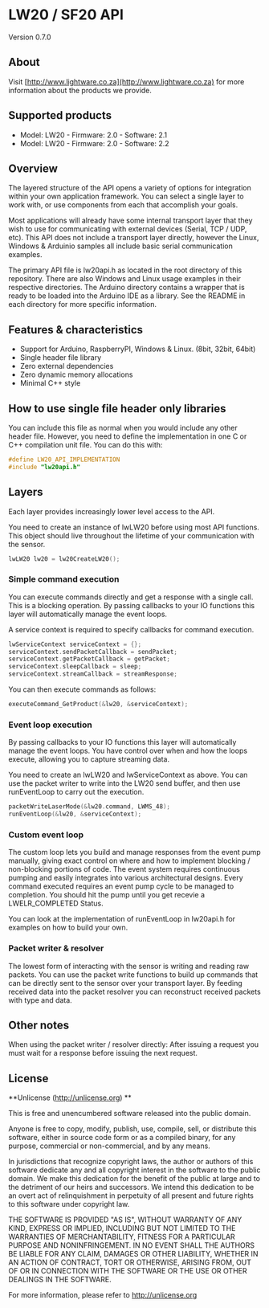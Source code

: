 # LW20 / SF20 API
Version 0.7.0

## About

Visit [http://www.lightware.co.za](http://www.lightware.co.za) for more information about the products we provide.

## Supported products

* Model: LW20 - Firmware: 2.0 - Software: 2.1
* Model: LW20 - Firmware: 2.0 - Software: 2.2

## Overview

The layered structure of the API opens a variety of options for integration within your own application framework. You can select a single layer to work with, or use components from each that accomplish your goals.

Most applications will already have some internal transport layer that they wish to use for communicating with external devices (Serial, TCP / UDP, etc). This API does not include a transport layer directly, however the Linux, Windows & Arduinio samples all include basic serial communication examples.

The primary API file is lw20api.h as located in the root directory of this repository. There are also Windows and Linux usage examples in their respective directories. The Arduino directory contains a wrapper that is ready to be loaded into the Arduino IDE as a library. See the README in each directory for more specific information.

## Features & characteristics

* Support for Arduino, RaspberryPI, Windows & Linux. (8bit, 32bit, 64bit)
* Single header file library
* Zero external dependencies
* Zero dynamic memory allocations
* Minimal C++ style

## How to use single file header only libraries
You can include this file as normal when you would include any other header file. However, you need to define the implementation in one C or C++ compilation unit file. You can do this with:
```c++
#define LW20_API_IMPLEMENTATION
#include "lw20api.h"
```

## Layers

Each layer provides increasingly lower level access to the API. 

You need to create an instance of lwLW20 before using most API functions. This object should live throughout the lifetime of your communication with the sensor.

```c++
lwLW20 lw20 = lw20CreateLW20();
```

### Simple command execution

You can execute commands directly and get a response with a single call. This is a blocking operation. By passing callbacks to your IO functions this layer will automatically manage the event loops.

A service context is required to specify callbacks for command execution.

```c++
lwServiceContext serviceContext = {};
serviceContext.sendPacketCallback = sendPacket;
serviceContext.getPacketCallback = getPacket;
serviceContext.sleepCallback = sleep;
serviceContext.streamCallback = streamResponse;
```

You can then execute commands as follows:

```c++
executeCommand_GetProduct(&lw20, &serviceContext);
```

### Event loop execution

By passing callbacks to your IO functions this layer will automatically manage the event loops. You have control over when and how the loops execute, allowing you to capture streaming data.

You need to create an lwLW20 and lwServiceContext as above. You can use the packet writer to write into the LW20 send buffer, and then use runEventLoop to carry out the execution.

```c++
packetWriteLaserMode(&lw20.command, LWMS_48);
runEventLoop(&lw20, &serviceContext);
```

### Custom event loop

The custom loop lets you build and manage responses from the event pump manually, giving exact control on where and how to implement blocking / non-blocking portions of code. The event system requires continuous pumping and easily integrates into various architectural designs. Every command executed requires an event pump cycle to be managed to completion. You should hit the pump until you get recevie a LWELR_COMPLETED Status.

You can look at the implementation of runEventLoop in lw20api.h for examples on how to build your own.

### Packet writer & resolver

The lowest form of interacting with the sensor is writing and reading raw packets. You can use the packet write functions to build up commands that can be directly sent to the sensor over your transport layer. By feeding received data into the packet resolver you can reconstruct received packets with type and data.

## Other notes

When using the packet writer / resolver directly: After issuing a request you must wait for a response before issuing the next request.

## License
**Unlicense (http://unlicense.org) **

This is free and unencumbered software released into the public domain.

Anyone is free to copy, modify, publish, use, compile, sell, or
distribute this software, either in source code form or as a compiled
binary, for any purpose, commercial or non-commercial, and by any
means.

In jurisdictions that recognize copyright laws, the author or authors
of this software dedicate any and all copyright interest in the
software to the public domain. We make this dedication for the benefit
of the public at large and to the detriment of our heirs and
successors. We intend this dedication to be an overt act of
relinquishment in perpetuity of all present and future rights to this
software under copyright law.

THE SOFTWARE IS PROVIDED "AS IS", WITHOUT WARRANTY OF ANY KIND,
EXPRESS OR IMPLIED, INCLUDING BUT NOT LIMITED TO THE WARRANTIES OF
MERCHANTABILITY, FITNESS FOR A PARTICULAR PURPOSE AND NONINFRINGEMENT.
IN NO EVENT SHALL THE AUTHORS BE LIABLE FOR ANY CLAIM, DAMAGES OR
OTHER LIABILITY, WHETHER IN AN ACTION OF CONTRACT, TORT OR OTHERWISE,
ARISING FROM, OUT OF OR IN CONNECTION WITH THE SOFTWARE OR THE USE OR
OTHER DEALINGS IN THE SOFTWARE.

For more information, please refer to <http://unlicense.org>